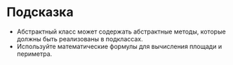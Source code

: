 # Подсказка

- Абстрактный класс может содержать абстрактные методы, которые должны быть реализованы в подклассах.
- Используйте математические формулы для вычисления площади и периметра.
